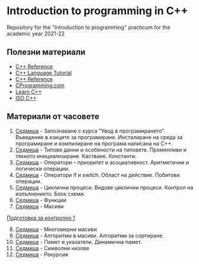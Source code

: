 # Introduction to programming in C++

Repository for the "Introduction to programming" practicum for the academic year 2021-22

## Полезни материали
* [C++ Reference](http://en.cppreference.com/w/)
* [C++ Language Tutorial](http://www.cplusplus.com/doc/tutorial/)
* [C++ Reference](http://www.cplusplus.com/reference/)
* [CProgramming.com](http://www.cprogramming.com/)
* [Learn C++](https://www.learncpp.com/)
* [ISO C++](https://isocpp.org/)

## Материали от часовете

1. [Седмица](https://github.com/dimitrinavasileva/up-2021-22/tree/master/week-01) - Запознаване с курса "Увод в програмирането". Въведение в езиците за програмиране. Инсталиране на среда за програмиране и компилиране на програма написана на С++.
2. [Седмица](https://github.com/dimitrinavasileva/up-2021-22/tree/master/week-02) - Типове данни и особености на типовете. Променливи и тяхното инициализиране. Кастване. Константи.
3. [Седмица](https://github.com/dimitrinavasileva/up-2021-22/tree/master/week-03) - Оператори – приоритет и асоциативност. Аритметични и логически операции.
4. [Седмица](https://github.com/dimitrinavasileva/up-2021-22/tree/master/week-04) - Оператори if и switch. Област на действие. Побитови операции.
5. [Седмица](https://github.com/dimitrinavasileva/up-2021-22/tree/master/week-05) - Циклични процеси. Видове циклични процеси. Контрол на изпълнението. Блок схеми.
6. [Седмица](https://github.com/dimitrinavasileva/up-2021-22/tree/master/week-06) - Функции
7. [Седмица](https://github.com/dimitrinavasileva/up-2021-22/tree/master/week-07) - Масиви

[Подготовка за контролно 1](https://github.com/dimitrinavasileva/up-2021-22/tree/master/exam-preparation/exam-01)

8. [Седмица](https://github.com/dimitrinavasileva/up-2021-22/tree/master/week-08) - Многомерни масиви
9. [Седмица](https://github.com/dimitrinavasileva/up-2021-22/tree/master/week-09) - Алгоритми в масиви. Алгоритми за сортиране.
10. [Седмица](https://github.com/dimitrinavasileva/up-2021-22/tree/master/week-10) - Памет и указатели. Динамична памет.
11. [Седмица](https://github.com/dimitrinavasileva/up-2021-22/tree/master/week-11) - Символни низове
12. [Седмица](https://github.com/dimitrinavasileva/up-2021-22/tree/master/week-12) - Рекурсия